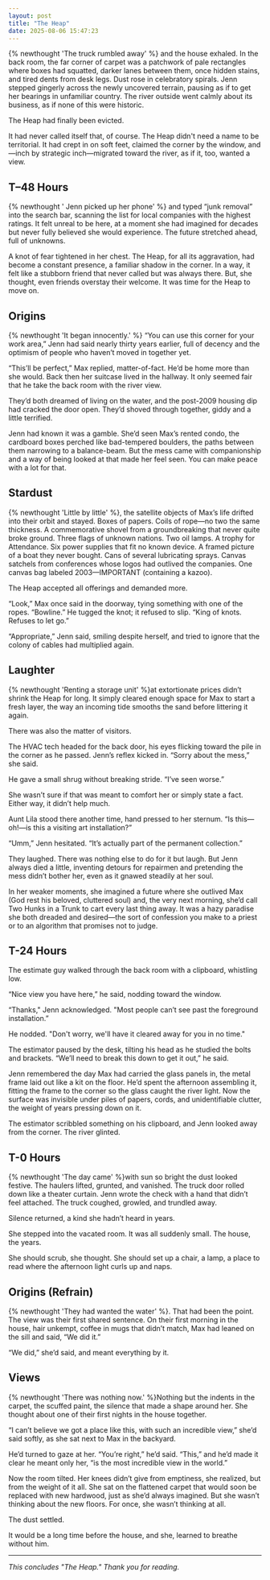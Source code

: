 ```yaml
---
layout: post
title: "The Heap"
date: 2025-08-06 15:47:23
---
```


{% newthought 'The truck rumbled away' %} and the house exhaled. In the back room, the far corner of carpet was a patchwork of pale rectangles where boxes had squatted, darker lanes between them, once hidden stains, and tired dents from desk legs. Dust rose in celebratory spirals. Jenn stepped gingerly across the newly uncovered terrain, pausing as if to get her bearings in unfamiliar country. The river outside went calmly about its business, as if none of this were historic. 

The Heap had finally been evicted. 

It had never called itself that, of course. The Heap didn't need a name to be territorial. It had crept in on soft feet, claimed the corner by the window, and—inch by strategic inch—migrated toward the river, as if it, too, wanted a view.<!--more-->

## T–48 Hours

{% newthought ' Jenn picked up her phone' %} and typed “junk removal” into the search bar, scanning the list for local companies with the highest ratings. It felt unreal to be here, at a moment she had imagined for decades but never fully believed she would experience. The future stretched ahead, full of unknowns. 

A knot of fear tightened in her chest. The Heap, for all its aggravation, had become a constant presence, a familiar shadow in the corner. In a way, it felt like a stubborn friend that never called but was always there. But, she thought, even friends overstay their welcome. It was time for the Heap to move on. 

## Origins

{% newthought 'It began innocently.' %} “You can use this corner for your work area,” Jenn had said nearly thirty years earlier, full of decency and the optimism of people who haven’t moved in together yet. 

“This’ll be perfect,” Max replied, matter-of-fact. He’d be home more than she would. Back then her suitcase lived in the hallway. It only seemed fair that he take the back room with the river view. 

They’d both dreamed of living on the water, and the post-2009 housing dip had cracked the door open. They’d shoved through together, giddy and a little terrified. 

Jenn had known it was a gamble. She’d seen Max’s rented condo, the cardboard boxes perched like bad-tempered boulders, the paths between them narrowing to a balance-beam. But the mess came with companionship and a way of being looked at that made her feel seen. You can make peace with a lot for that. 

## Stardust

{% newthought 'Little by little' %}, the satellite objects of Max’s life drifted into their orbit and stayed. Boxes of papers. Coils of rope—no two the same thickness. A commemorative shovel from a groundbreaking that never quite broke ground. Three flags of unknown nations. Two oil lamps. A trophy for Attendance. Six power supplies that fit no known device. A framed picture of a boat they never bought. Cans of several lubricating sprays. Canvas satchels from conferences whose logos had outlived the companies. One canvas bag labeled 2003—IMPORTANT (containing a kazoo). 

The Heap accepted all offerings and demanded more. 

“Look,” Max once said in the doorway, tying something with one of the ropes. “Bowline.” He tugged the knot; it refused to slip. “King of knots. Refuses to let go.” 

“Appropriate,” Jenn said, smiling despite herself, and tried to ignore that the colony of cables had multiplied again. 

## Laughter

{% newthought 'Renting a storage unit' %}at extortionate prices didn’t shrink the Heap for long. It simply cleared enough space for Max to start a fresh layer, the way an incoming tide smooths the sand before littering it again. 

There was also the matter of visitors. 

The HVAC tech headed for the back door, his eyes flicking toward the pile in the corner as he passed. Jenn’s reflex kicked in. “Sorry about the mess,” she said. 

He gave a small shrug without breaking stride. “I’ve seen worse.” 

She wasn’t sure if that was meant to comfort her or simply state a fact. Either way, it didn’t help much. 

Aunt Lila stood there another time, hand pressed to her sternum. “Is this—oh!—is this a visiting art installation?” 

“Umm,” Jenn hesitated. “It’s actually part of the permanent collection.” 

They laughed. There was nothing else to do for it but laugh. But Jenn always died a little, inventing detours for repairmen and pretending the mess didn’t bother her, even as it gnawed steadily at her soul. 

In her weaker moments, she imagined a future where she outlived Max (God rest his beloved, cluttered soul) and, the very next morning, she’d call Two Hunks in a Trunk to cart every last thing away. It was a hazy paradise she both dreaded and desired—the sort of confession you make to a priest or to an algorithm that promises not to judge. 

## T-24 Hours

The estimate guy walked through the back room with a clipboard, whistling low. 

“Nice view you have here,” he said, nodding toward the window.

“Thanks," Jenn acknowledged. "Most people can’t see past the foreground installation.” 

He nodded. "Don't worry, we'll have it cleared away for you in no time."

The estimator paused by the desk, tilting his head as he studied the bolts and brackets. “We’ll need to break this down to get it out,” he said.

Jenn remembered the day Max had carried the glass panels in, the metal frame laid out like a kit on the floor. He’d spent the afternoon assembling it, fitting the frame to the corner so the glass caught the river light. Now the surface was invisible under piles of papers, cords, and unidentifiable clutter, the weight of years pressing down on it.

The estimator scribbled something on his clipboard, and Jenn looked away from the corner.
The river glinted. 

## T-0 Hours

{% newthought 'The day came' %}with sun so bright the dust looked festive. The haulers lifted, grunted, and vanished. The truck door rolled down like a theater curtain. Jenn wrote the check with a hand that didn’t feel attached. The truck coughed, growled, and trundled away. 

Silence returned, a kind she hadn’t heard in years. 

She stepped into the vacated room. It was all suddenly small. The house, the years. 

She should scrub, she thought. She should set up a chair, a lamp, a place to read where the afternoon light curls up and naps. 

## Origins (Refrain) 

{% newthought 'They had wanted the water' %}. That had been the point. The view was their first shared sentence. On their first morning in the house, hair unkempt, coffee in mugs that didn’t match, Max had leaned on the sill and said, “We did it.” 

“We did,” she’d said, and meant everything by it. 

## Views

{% newthought 'There was nothing now.' %}Nothing but the indents in the carpet, the scuffed paint, the silence that made a shape around her. She thought about one of their first nights in the house together. 

“I can’t believe we got a place like this, with such an incredible view,” she’d said softly, as she sat next to Max in the backyard.  

He’d turned to gaze at her. “You’re right,” he’d said. “This,” and he’d made it clear he meant only her, “is the most incredible view in the world.” 

Now the room tilted. Her knees didn’t give from emptiness, she realized, but from the weight of it all. She sat on the flattened carpet that would soon be replaced with new hardwood, just as she’d always imagined. But she wasn’t thinking about the new floors. For once, she wasn’t thinking at all.

The dust settled.

It would be a long time before the house, and she, learned to breathe without him.

---

*This concludes "The Heap." Thank you for reading.*  
